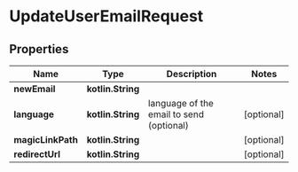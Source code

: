 
# UpdateUserEmailRequest

## Properties
Name | Type | Description | Notes
------------ | ------------- | ------------- | -------------
**newEmail** | **kotlin.String** |  | 
**language** | **kotlin.String** | language of the email to send (optional) |  [optional]
**magicLinkPath** | **kotlin.String** |  |  [optional]
**redirectUrl** | **kotlin.String** |  |  [optional]



